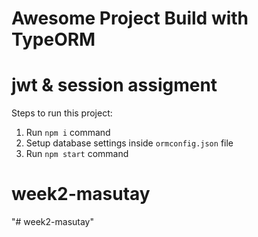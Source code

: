 # Awesome Project Build with TypeORM
# jwt & session assigment
Steps to run this project:

1. Run `npm i` command
2. Setup database settings inside `ormconfig.json` file
3. Run `npm start` command
# week2-masutay
"# week2-masutay" 
